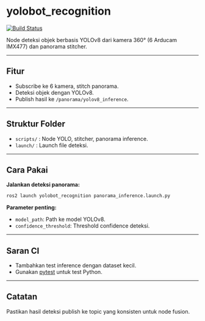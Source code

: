 # yolobot_recognition

[![Build Status](https://github.com/yourusername/yolobot/actions/workflows/ci.yml/badge.svg)](https://github.com/yourusername/yolobot/actions)

Node deteksi objek berbasis YOLOv8 dari kamera 360° (6 Arducam IMX477) dan panorama stitcher.

---

## Fitur
- Subscribe ke 6 kamera, stitch panorama.
- Deteksi objek dengan YOLOv8.
- Publish hasil ke `/panorama/yolov8_inference`.

---

## Struktur Folder
- `scripts/` : Node YOLO, stitcher, panorama inference.
- `launch/` : Launch file deteksi.

---

## Cara Pakai

**Jalankan deteksi panorama:**
```sh
ros2 launch yolobot_recognition panorama_inference.launch.py
```

**Parameter penting:**
- `model_path`: Path ke model YOLOv8.
- `confidence_threshold`: Threshold confidence deteksi.

---

## Saran CI
- Tambahkan test inference dengan dataset kecil.
- Gunakan [pytest](https://docs.pytest.org/en/stable/) untuk test Python.

---

## Catatan
Pastikan hasil deteksi publish ke topic yang konsisten untuk node fusion.
